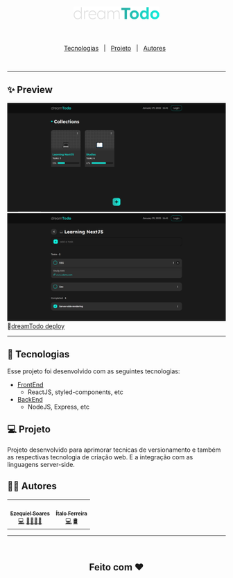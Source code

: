 <h1 align="center">
  <img alt="dream todo app logo" title="dreamTodo logo" src="./.github/logo.svg" width="200px" />
</h1>
<br>
<p align="center">
  <a href="#-tecnologias">Tecnologias</a>&nbsp;&nbsp;&nbsp;|&nbsp;&nbsp;
  <a href="#-projeto">Projeto</a>&nbsp;&nbsp;&nbsp;|&nbsp;&nbsp;
  <a href="#-autores">Autores</a>&nbsp;&nbsp;
</p>
<br>
<hr>

## ✨ Preview

<img src="./.github/page1.png">
<img src="./.github/page2.png">
🔗<a href="https://dreamtodo.netlify.app/">dreamTodo deploy</a>
<hr>

## 🚀 Tecnologias

Esse projeto foi desenvolvido com as seguintes tecnologias:

- [FrontEnd](https://github.com/MrEzequiel/simple-to-do/tree/main/frontend)
  - ReactJS, styled-components, etc
- [BackEnd](https://github.com/MrEzequiel/simple-to-do/tree/main/backend)
  - NodeJS, Express, etc

## 💻 Projeto

Projeto desenvolvido para aprimorar tecnicas de versionamento e também as respectivas tecnologia de criação web. E a integração com as linguagens server-side.

## 👨‍💻 Autores

<table>
  <tr>
    <td align="center"><a href="https://github.com/mrezequiel"><img src="https://avatars.githubusercontent.com/u/85039218?v=4" width="100px;" alt=""/><br /><sub><b>Ezequiel Soares</b></sub></a><br /><a href="https://github.com/MrEzequiel/simple-to-do/commits?author=mrezequiel" title="Code">💻</a> <a href="https://github.com/MrEzequiel/simple-to-do/commits?author=mrezequiel" title="Front End">👩🏾‍💻</a><a href="https://github.com/MrEzequiel/simple-to-do/commits?author=mrezequiel" title="Design">🎨</a></td>
    <td align="center"><a href="https://github.com/ItaloFL"><img src="https://avatars.githubusercontent.com/u/83084631?v=4" width="100px;" alt=""/><br /><sub><b>Ítalo Ferreira</b></sub></a><br /><a href="https://github.com/MrEzequiel/simple-to-do/commits?author=ItaloFL" title="Code">💻</a> <a href="https://github.com/MrEzequiel/simple-to-do/commits?author=ItaloFL" title="Back End">🛢️</a></td>
  </tr>
</table>

<hr>
<br>
<h2 align="center">Feito com ❤</h2>
